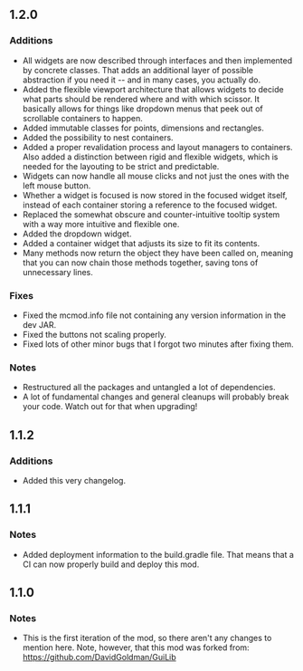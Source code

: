1.2.0
-----

### Additions
* All widgets are now described through interfaces and then implemented by concrete classes. That adds an additional layer of possible abstraction if you need it -- and in many cases, you actually do.
* Added the flexible viewport architecture that allows widgets to decide what parts should be rendered where and with which scissor. It basically allows for things like dropdown menus that peek out of scrollable containers to happen.
* Added immutable classes for points, dimensions and rectangles.
* Added the possibility to nest containers.
* Added a proper revalidation process and layout managers to containers. Also added a distinction between rigid and flexible widgets, which is needed for the layouting to be strict and predictable.
* Widgets can now handle all mouse clicks and not just the ones with the left mouse button.
* Whether a widget is focused is now stored in the focused widget itself, instead of each container storing a reference to the focused widget.
* Replaced the somewhat obscure and counter-intuitive tooltip system with a way more intuitive and flexible one.
* Added the dropdown widget.
* Added a container widget that adjusts its size to fit its contents.
* Many methods now return the object they have been called on, meaning that you can now chain those methods together, saving tons of unnecessary lines.

### Fixes
* Fixed the mcmod.info file not containing any version information in the dev JAR.
* Fixed the buttons not scaling properly.
* Fixed lots of other minor bugs that I forgot two minutes after fixing them.

### Notes
* Restructured all the packages and untangled a lot of dependencies.
* A lot of fundamental changes and general cleanups will probably break your code. Watch out for that when upgrading!

1.1.2
-----

### Additions
* Added this very changelog.

1.1.1
-----

### Notes
* Added deployment information to the build.gradle file. That means that a CI can now properly build and deploy this mod.

1.1.0
-----

### Notes
* This is the first iteration of the mod, so there aren't any changes to mention here. Note, however, that this mod was forked from: https://github.com/DavidGoldman/GuiLib
